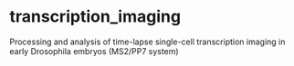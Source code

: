# transcription_imaging
Processing and analysis of time-lapse single-cell transcription imaging in early Drosophila embryos (MS2/PP7 system)
